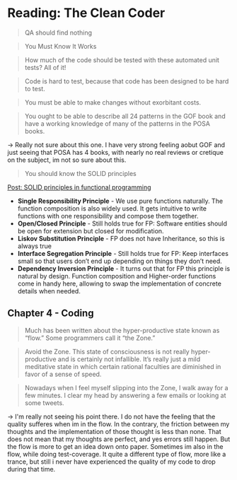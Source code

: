 # Reading: The Clean Coder

> QA should find nothing

> You Must Know It Works

> How much of the code should be tested with these automated unit tests? All of it!

> Code is hard to test, because that code has been designed to be hard to test.

> You must be able to make changes without exorbitant costs.

> You ought to be able to describe all 24 patterns in the GOF book and have a working knowledge of many of the patterns in the POSA books.

-> Really not sure about this one. I have very strong feeling aobut GOF and just seeing that POSA has 4 books, with nearly no real reviews or cretique on the subject, im not so sure about this.

> You should know the SOLID principles

[Post: SOLID principles in functional programming](https://medium.com/@mkocik/solid-principles-in-functional-programming-b9b83aeddf80)

* **Single Responsibility Principle** - We use pure functions naturally. The function composition is also widely used. It gets intuitive to write functions with one responsibility and compose them together.
* **Open/Closed Principle** - Still holds true for FP: Software entities should be open for extension but closed for modification.
* **Liskov Substitution Principle** - FP does not have Inheritance, so this is always true
* **Interface Segregation Principle** - Still holds true for FP: Keep interfaces small so that users don’t end up depending on things they don’t need.
* **Dependency Inversion Principle** - It turns out that for FP this principle is natural by design. Function composition and Higher-order functions come in handy here, allowing to swap the implementation of concrete details when needed.

## Chapter 4 - Coding

> Much has been written about the hyper-productive state known as “flow.”
Some programmers call it “the Zone.”

> Avoid the Zone. This state of consciousness is not really hyper-productive and is
certainly not infallible. It’s really just a mild meditative state in which
certain rational faculties are diminished in favor of a sense of speed.

> Nowadays when I feel myself slipping into the Zone, I walk away for a few
minutes. I clear my head by answering a few emails or looking at some
tweets.

-> I'm really not seeing his point there. I do not have the feeling that the quality sufferes when im in the flow. In the contrary, the friction between my thoughts and the implementation of those thought is less than none. That does not mean that my thoughts are perfect, and yes errors still happen. But the flow is more to get an idea down onto paper. Sometimes im also in the flow, while doing test-coverage. It quite a different type of flow, more like a trance, but still i never have experienced the quality of my code to drop during that time.